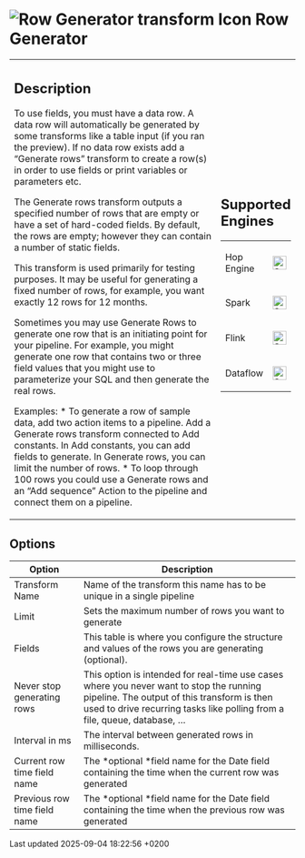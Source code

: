 <div id="header">

# <span class="image image-doc-icon">![Row Generator transform Icon](../assets/images/transforms/icons/rowgenerator.svg)</span> Row Generator

</div>

<div id="content">

<div id="preamble">

<div class="sectionbody">

<table>
<colgroup>
<col style="width: 75%" />
<col style="width: 25%" />
</colgroup>
<tbody>
<tr class="odd">
<td><div class="content">
<div class="sect1">
<h2 id="_description">Description</h2>
<div class="sectionbody">
<div class="paragraph">
<p>To use fields, you must have a data row. A data row will automatically be generated by some transforms like a table input (if you ran the preview). If no data row exists add a “Generate rows” transform to create a row(s) in order to use fields or print variables or parameters etc.</p>
</div>
<div class="paragraph">
<p>The Generate rows transform outputs a specified number of rows that are empty or have a set of hard-coded fields. By default, the rows are empty; however they can contain a number of static fields.</p>
</div>
<div class="paragraph">
<p>This transform is used primarily for testing purposes. It may be useful for generating a fixed number of rows, for example, you want exactly 12 rows for 12 months.</p>
</div>
<div class="paragraph">
<p>Sometimes you may use Generate Rows to generate one row that is an initiating point for your pipeline. For example, you might generate one row that contains two or three field values that you might use to parameterize your SQL and then generate the real rows.</p>
</div>
<div class="paragraph">
<p>Examples: * To generate a row of sample data, add two action items to a pipeline. Add a Generate rows transform connected to Add constants. In Add constants, you can add fields to generate. In Generate rows, you can limit the number of rows. * To loop through 100 rows you could use a Generate rows and an “Add sequence” Action to the pipeline and connect them on a pipeline.</p>
</div>
</div>
</div>
</div></td>
<td><div class="content">
<div class="sect1">
<h2 id="_supported_engines">Supported Engines</h2>
<div class="sectionbody">
<table>
<tbody>
<tr class="odd">
<td><p>Hop Engine</p></td>
<td><div class="content">
<div class="paragraph">
<p><span class="image"><img src="../assets/images/check_mark.svg" alt="Supported" width="24" /></span></p>
</div>
</div></td>
</tr>
<tr class="even">
<td><p>Spark</p></td>
<td><div class="content">
<div class="paragraph">
<p><span class="image"><img src="../assets/images/check_mark.svg" alt="Supported" width="24" /></span></p>
</div>
</div></td>
</tr>
<tr class="odd">
<td><p>Flink</p></td>
<td><div class="content">
<div class="paragraph">
<p><span class="image"><img src="../assets/images/check_mark.svg" alt="Supported" width="24" /></span></p>
</div>
</div></td>
</tr>
<tr class="even">
<td><p>Dataflow</p></td>
<td><div class="content">
<div class="paragraph">
<p><span class="image"><img src="../assets/images/check_mark.svg" alt="Supported" width="24" /></span></p>
</div>
</div></td>
</tr>
</tbody>
</table>
</div>
</div>
</div></td>
</tr>
</tbody>
</table>

</div>

</div>

<div class="sect1">

## Options

<div class="sectionbody">

| Option                       | Description                                                                                                                                                                                                         |
| ---------------------------- | ------------------------------------------------------------------------------------------------------------------------------------------------------------------------------------------------------------------- |
| Transform Name               | Name of the transform this name has to be unique in a single pipeline                                                                                                                                               |
| Limit                        | Sets the maximum number of rows you want to generate                                                                                                                                                                |
| Fields                       | This table is where you configure the structure and values of the rows you are generating (optional).                                                                                                               |
| Never stop generating rows   | This option is intended for real-time use cases where you never want to stop the running pipeline. The output of this transform is then used to drive recurring tasks like polling from a file, queue, database, …​ |
| Interval in ms               | The interval between generated rows in milliseconds.                                                                                                                                                                |
| Current row time field name  | The \*optional \*field name for the Date field containing the time when the current row was generated                                                                                                               |
| Previous row time field name | The \*optional \*field name for the Date field containing the time when the previous row was generated                                                                                                              |

</div>

</div>

</div>

<div id="footer">

<div id="footer-text">

Last updated 2025-09-04 18:22:56 +0200

</div>

</div>
